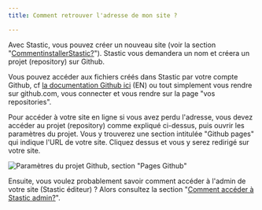 ```yaml
---
title: Comment retrouver l'adresse de mon site ?

---
```

Avec Stastic, vous pouvez créer un nouveau site (voir la section "[CommentinstallerStastic?](/docs/fr/comment-installer-stastic)"). Stastic vous demandera un nom et créera un projet (repository) sur Github. 

Vous pouvez accéder aux fichiers créés dans Stastic par votre compte Github, cf [la documentation Github ici](https://help.github.com/en/articles/about-repositories) (EN) ou tout simplement vous rendre sur github.com, vous connecter et vous rendre sur la page "vos repositories". 

Pour accéder à votre site en ligne si vous avez perdu l'adresse, vous devez accéder au projet (repository) comme expliqué ci-dessus, puis ouvrir les paramètres du projet. Vous y trouverez une section intitulée "Github pages" qui indique l'URL de votre site. Cliquez dessus et vous y serez redirigé sur votre site.

![Paramètres du projet Github, section "Pages Github"](https://www.stastic.net//assets/2019-08-03-571685.png)


Ensuite, vous voulez probablement savoir comment accéder à l'admin de votre site (Stastic éditeur) ? Alors consultez la section "[Comment accéder à Stastic admin?](/docs/fr/comment-acceder-a-stastic-admin)".

